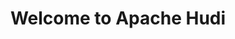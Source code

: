 ---
layout: home
permalink: /
title: Welcome to Apache Hudi
excerpt: >
  Apache Hudi Stands for Hadoop Upserts and Incrementals to manage the storage of large analytical datasets on HDFS.<br />
  <small><a href="https://github.com/apache/incubator-hudi/releases/tag/release-0.5.0-incubating" target="_blank">Latest release 0.5.0-incubating</a></small>
power_items:
  - img_path: /assets/images/powers/aws.jpg
  - img_path: /assets/images/powers/emis.jpg
  - img_path: /assets/images/powers/uber.png
  - img_path: /assets/images/powers/qq.png
  - img_path: /assets/images/powers/tongcheng.png
  - img_path: /assets/images/powers/yield.png
  - img_path: /assets/images/powers/alibaba.png
  - img_path: /assets/images/powers/yotpo.png
  - img_path: /assets/images/powers/kyligence.png
  - img_path: /assets/images/powers/bmw.png
  - img_path: /assets/images/powers/shunfeng.png
---